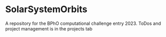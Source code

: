 # SolarSystemOrbits
A repository for the BPhO computational challenge entry 2023.
ToDos and project management is in the projects tab
